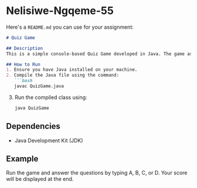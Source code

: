 # Nelisiwe-Ngqeme-55

Here's a `README.md` you can use for your assignment:

```markdown
# Quiz Game

## Description
This is a simple console-based Quiz Game developed in Java. The game asks multiple-choice questions and calculates the user's final score based on their answers.

## How to Run
1. Ensure you have Java installed on your machine.
2. Compile the Java file using the command:
   ```bash
   javac QuizGame.java
   ```
3. Run the compiled class using:
   ```bash
   java QuizGame
   ```

## Dependencies
- Java Development Kit (JDK)

## Example
Run the game and answer the questions by typing A, B, C, or D. Your score will be displayed at the end.
```

